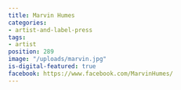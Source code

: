 ```yaml
---
title: Marvin Humes
categories:
- artist-and-label-press
tags:
- artist
position: 289
image: "/uploads/marvin.jpg"
is-digital-featured: true
facebook: https://www.facebook.com/MarvinHumes/
---
```


